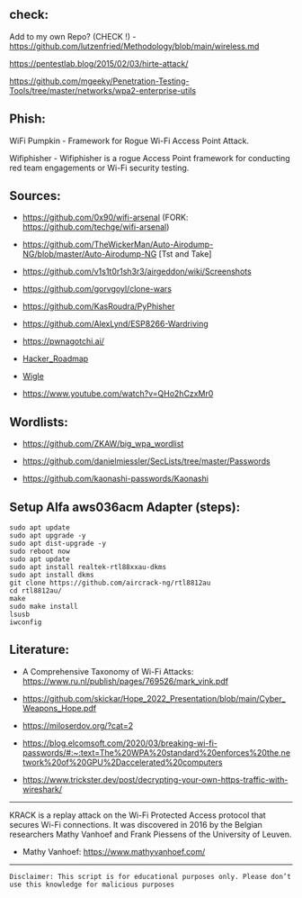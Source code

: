 
## check:

Add to my own Repo? (CHECK !) - https://github.com/lutzenfried/Methodology/blob/main/wireless.md

https://pentestlab.blog/2015/02/03/hirte-attack/

https://github.com/mgeeky/Penetration-Testing-Tools/tree/master/networks/wpa2-enterprise-utils

## Phish:

WiFi Pumpkin -	Framework for Rogue Wi-Fi Access Point Attack.

Wifiphisher - Wifiphisher is a rogue Access Point framework for conducting red team engagements or Wi-Fi security testing.

## Sources:

* https://github.com/0x90/wifi-arsenal (FORK: https://github.com/techge/wifi-arsenal)

* https://github.com/TheWickerMan/Auto-Airodump-NG/blob/master/Auto-Airodump-NG [Tst and Take]

* https://github.com/v1s1t0r1sh3r3/airgeddon/wiki/Screenshots

* https://github.com/gorvgoyl/clone-wars

* https://github.com/KasRoudra/PyPhisher

* https://github.com/AlexLynd/ESP8266-Wardriving

* https://pwnagotchi.ai/

* [Hacker_Roadmap](https://github.com/sundowndev/hacker-roadmap#globe_with_meridians-wireless-testing)

* [Wigle](https://wigle.net/)

* https://www.youtube.com/watch?v=QHo2hCzxMr0

## Wordlists:

* https://github.com/ZKAW/big_wpa_wordlist

* https://github.com/danielmiessler/SecLists/tree/master/Passwords

* https://github.com/kaonashi-passwords/Kaonashi

## Setup Alfa aws036acm Adapter (steps):
```
sudo apt update 
sudo apt upgrade -y 
sudo apt dist-upgrade -y 
sudo reboot now 
sudo apt update 
sudo apt install realtek-rtl88xxau-dkms 
sudo apt install dkms 
git clone https://github.com/aircrack-ng/rtl8812au 
cd rtl8812au/ 
make 
sudo make install 
lsusb 
iwconfig
```

## Literature:

* A Comprehensive Taxonomy of Wi-Fi Attacks: https://www.ru.nl/publish/pages/769526/mark_vink.pdf

* https://github.com/skickar/Hope_2022_Presentation/blob/main/Cyber_Weapons_Hope.pdf

* https://miloserdov.org/?cat=2

* https://blog.elcomsoft.com/2020/03/breaking-wi-fi-passwords/#:~:text=The%20WPA%20standard%20enforces%20the,network%20of%20GPU%2Daccelerated%20computers

* https://www.trickster.dev/post/decrypting-your-own-https-traffic-with-wireshark/

* * *

KRACK is a replay attack on the Wi-Fi Protected Access protocol that secures Wi-Fi connections. It was discovered in 2016 by the Belgian researchers Mathy Vanhoef and Frank Piessens of the University of Leuven. 

* Mathy Vanhoef: https://www.mathyvanhoef.com/

* * *
 ``` Disclaimer: This script is for educational purposes only. Please don’t use this knowledge for malicious purposes ```
